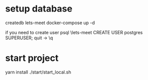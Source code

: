 # setup database

createdb lets-meet
docker-compose up -d

if you need to create user
psql \lets-meet
CREATE USER postgres SUPERUSER;
quit -> \q

# start project

yarn install
./start/start_local.sh
